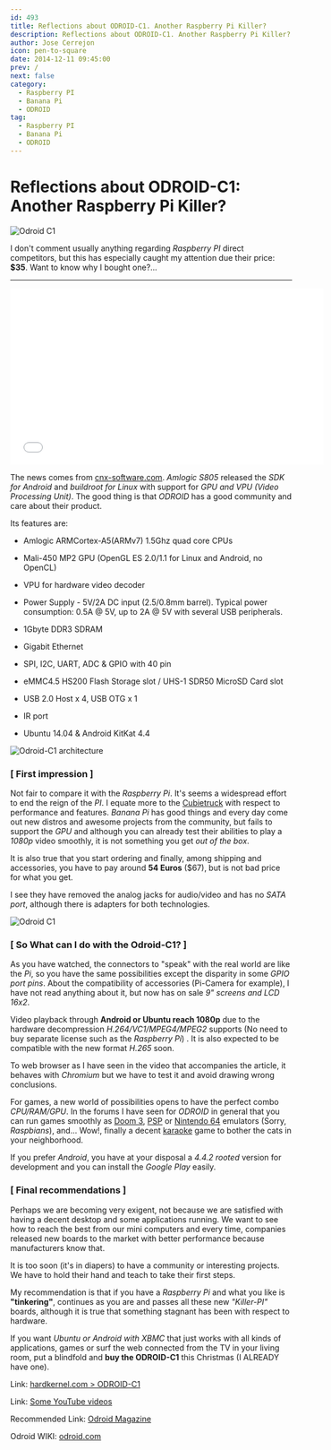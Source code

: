 ```yaml
---
id: 493
title: Reflections about ODROID-C1. Another Raspberry Pi Killer?
description: Reflections about ODROID-C1. Another Raspberry Pi Killer?
author: Jose Cerrejon
icon: pen-to-square
date: 2014-12-11 09:45:00
prev: /
next: false
category:
  - Raspberry PI
  - Banana Pi
  - ODROID
tag:
  - Raspberry PI
  - Banana Pi
  - ODROID
---
```


# Reflections about ODROID-C1: Another Raspberry Pi Killer?

![Odroid C1](/images/01_Odroid-C1.png)

I don't comment usually anything regarding *Raspberry PI* direct competitors, but this has especially caught my attention due their price: **$35**. Want to know why I bought one?...

- - -
<iframe width="560" height="315" src="//www.youtube.com/embed/L2ZRW-AagSQ" frameborder="0" allowfullscreen></iframe>

The news comes from [cnx-software.com](http://www.cnx-software.com/2014/12/10/hardkernel-odroid-c1-is-a-35-development-board-powered-by-amlogic-s805-quad-core-processor/). *Amlogic S805* released the *SDK for Android* and *buildroot for Linux* with support for *GPU and VPU (Video Processing Unit)*. The good thing is that *ODROID* has a good community and care about their product.

Its features are:

* Amlogic ARMCortex-A5(ARMv7) 1.5Ghz quad core CPUs 

* Mali-450 MP2 GPU (OpenGL ES 2.0/1.1 for Linux and Android, no OpenCL)

* VPU for hardware video decoder

* Power Supply - 5V/2A DC input (2.5/0.8mm barrel). Typical power consumption:  0.5A @ 5V, up to 2A @ 5V with several USB peripherals.

* 1Gbyte DDR3 SDRAM

* Gigabit Ethernet

* SPI, I2C, UART, ADC & GPIO with 40 pin

* eMMC4.5 HS200 Flash Storage slot / UHS-1 SDR50 MicroSD Card slot

* USB 2.0 Host x 4, USB OTG x 1

* IR port

* Ubuntu 14.04 & Android KitKat 4.4

![Odroid-C1 architecture](/images/2014/12/odriod-driagram.png "Odroid-C1 architecture")

### [ First impression ]

Not fair to compare it with the *Raspberry Pi*. It's seems a widespread effort to end the reign of the *PI*. I equate more to the [Cubietruck](http://www.cubietruck.com) with respect to performance and features. *Banana Pi* has good things and every day come out new distros and awesome projects from the community, but fails to support the *GPU* and although you can already test their abilities to play a *1080p* video smoothly, it is not something you get *out of the box*.

It is also true that you start ordering and finally, among shipping and accessories, you have to pay around **54 Euros** ($67), but is not bad price for what you get.

I see they have removed the analog jacks for audio/video and has no *SATA port*, although there is adapters for both technologies.

![Odroid C1](/images/2014/12/odroid-c1.png)

### [ So What can I do with the Odroid-C1? ]

As you have watched, the connectors to "speak" with the real world are like the *Pi*, so you have the same possibilities except the disparity in some *GPIO port pins*. About the compatibility of accessories (Pi-Camera for example), I have not read anything about it, but now has on sale *9" screens and LCD 16x2*.

Video playback through **Android or Ubuntu reach 1080p** due to the hardware decompression *H.264/VC1/MPEG4/MPEG2* supports (No need to buy separate license such as the *Raspberry Pi*) . It is also expected to be compatible with the new format *H.265* soon.

To web browser as I have seen in the video that accompanies the article, it behaves with *Chromium* but we have to test it and avoid drawing wrong conclusions.

For games, a new world of possibilities opens to have the perfect combo *CPU/RAM/GPU*. In the forums I have seen for *ODROID* in general that you can run games smoothly as [Doom 3](http://forum.odroid.com/viewtopic.php?f=91&t=5354), [PSP](https://www.youtube.com/watch?v=p8yGS2SHqpA) or [Nintendo 64](http://forum.odroid.com/viewtopic.php?f=91&t=5994) emulators (Sorry, *Raspbians*), and... Wow!, finally a decent [karaoke](http://forum.odroid.com/viewtopic.php?f=91&t=7081) game to bother the cats in your neighborhood.

If you prefer *Android*, you have at your disposal a *4.4.2 rooted* version for development and you can install the *Google Play* easily.

### [ Final recommendations ]

Perhaps we are becoming very exigent, not because we are satisfied with having a decent desktop and some applications running. We want to see how to reach the best from our mini computers and every time, companies released new boards to the market with better performance because manufacturers know that.

It is too soon (it's in diapers) to have a community or interesting projects. We have to hold their hand and teach to take their first steps.

My recommendation is that if you have a *Raspberry Pi* and what you like is **"tinkering"**, continues as you are and passes all these new  *"Killer-PI"* boards, although it is true that something stagnant has been with respect to hardware.

If you want *Ubuntu or Android with XBMC* that just works with all kinds of applications, games or surf the web connected from the TV in your living room, put a blindfold and **buy the ODROID-C1** this Christmas (I ALREADY have one).

Link: [hardkernel.com > ODROID-C1](http://www.hardkernel.com/main/products/prdt_info.php?g_code=G141578608433)

Link: [Some YouTube videos](https://www.youtube.com/results?search_query=ODROID-C1&search_sort=video_date_uploaded)

Recommended Link: [Odroid Magazine](http://magazine.odroid.com)

Odroid WIKI: [odroid.com](http://odroid.com/dokuwiki/doku.php?id=en:odroid-c1)